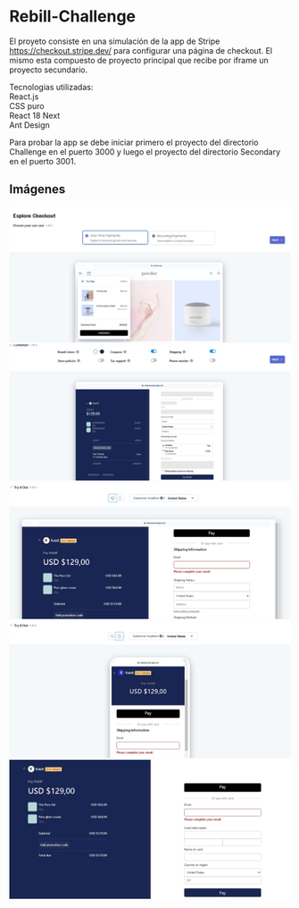 # Rebill-Challenge
El proyeto consiste en una simulación de la app de Stripe https://checkout.stripe.dev/ para configurar una página de checkout. El mismo esta compuesto de proyecto principal que recibe por iframe un proyecto secundario.

Tecnologias utilizadas:
<br>
React.js
<br>
CSS puro
<br>
React 18 Next
<br>
Ant Design

Para probar la app se debe iniciar primero el proyecto del directorio Challenge en el puerto 3000 y luego el proyecto del directorio Secondary en el puerto 3001.

## Imágenes

![First Step](/images/1step.jpeg)
![Configure](/images/2step.jpeg)
![Preview](/images/prevdesktop.jpeg)
![Preview](/images/prevmobile.jpeg)
![Checkout](/images/checkout.jpeg)
